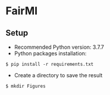 # FairMI

## Setup
- Recommended Python version: 3.7.7
- Python packages installation:
```
$ pip install -r requirements.txt 
```

- Create a directory to save the result
```
$ mkdir Figures
```

